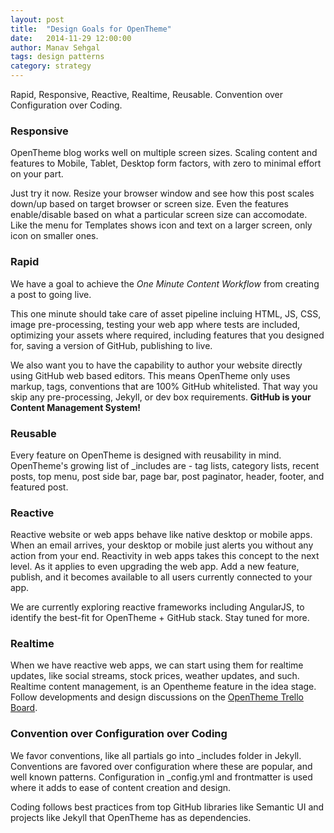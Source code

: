 ```yaml
---
layout: post
title:  "Design Goals for OpenTheme"
date:   2014-11-29 12:00:00
author: Manav Sehgal
tags: design patterns
category: strategy
---
```


Rapid, Responsive, Reactive, Realtime, Reusable. Convention over Configuration over Coding.

### Responsive

OpenTheme blog works well on multiple screen sizes. 
Scaling content and features to Mobile, Tablet, Desktop form factors, 
with zero to minimal effort on your part.

Just try it now. Resize your browser window and see how this post scales down/up 
based on target browser or screen size. Even the features enable/disable based on
what a particular screen size can accomodate. Like the menu for Templates shows
icon and text on a larger screen, only icon on smaller ones.

### Rapid

We have a goal to achieve the *One Minute Content Workflow* from creating a post to going live.

This one minute should take care of asset pipeline incluing HTML, JS, CSS, image pre-processing,
testing your web app where tests are included, optimizing your assets where required,
including features that you designed for, saving a version of GitHub, publishing to live.

We also want you to have the capability to author your website directly using GitHub web based editors.
This means OpenTheme only uses markup, tags, conventions that are 100% GitHub whitelisted.
That way you skip any pre-processing, Jekyll, or dev box requirements. **GitHub is your Content Management System!**

### Reusable

Every feature on OpenTheme is designed with reusability in mind.
OpenTheme's growing list of _includes are - tag lists, category lists, recent posts, top menu, 
post side bar, page bar, post paginator, header, footer, and featured post.

### Reactive

Reactive website or web apps behave like native desktop or mobile apps. 
When an email arrives, your desktop or mobile just alerts you without any action from your end.
Reactivity in web apps takes this concept to the next level. As it applies to even 
upgrading the web app. Add a new feature, publish, and it becomes available to all
users currently connected to your app.

We are currently exploring reactive frameworks including AngularJS, to identify the 
best-fit for OpenTheme + GitHub stack. Stay tuned for more.

### Realtime

When we have reactive web apps, we can start using them for realtime updates, like
social streams, stock prices, weather updates, and such. Realtime content management,
is an Opentheme feature in the idea stage. Follow developments and design discussions on 
the [OpenTheme Trello Board](https://trello.com/b/Jm8UFV7p).

### Convention over Configuration over Coding

We favor conventions, like all partials go into _includes folder in Jekyll.
Conventions are favored over configuration where these are popular, and well
known patterns. Configuration in _config.yml and frontmatter is used where 
it adds to ease of content creation and design. 

Coding follows best practices from top GitHub libraries like Semantic UI 
and projects like Jekyll that OpenTheme has as dependencies.
